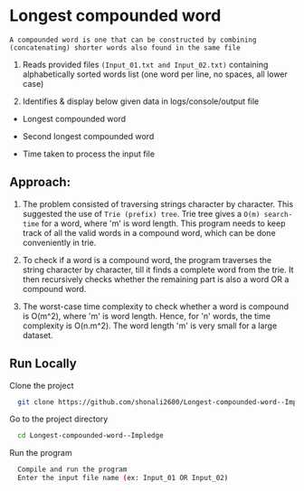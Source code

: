
# Longest compounded word

`A compounded word is one that can be constructed by combining (concatenating) shorter words also found in the same file`

1. Reads provided files `(Input_01.txt and Input_02.txt)` containing alphabetically sorted words list (one word per line, no spaces, all lower case)

2. Identifies & display below given data in logs/console/output file

- Longest compounded word

- Second longest compounded word

- Time taken to process the input file

## Approach:

1. The problem consisted of traversing strings character by character. This
   suggested the use of `Trie (prefix) tree`. Trie tree gives a `O(m) search-time`
   for a word, where 'm' is word length. This program needs to keep track of
   all the valid words in a compound word, which can be done conveniently in trie.

2. To check if a word is a compound word, the program traverses the string
   character by character, till it finds a complete word from the trie. It then
   recursively checks whether the remaining part is also a word OR a compound word.

3. The worst-case time complexity to check whether a word is compound is O(m^2),
   where 'm' is word length. Hence, for 'n' words, the time complexity is O(n.m^2).
   The word length 'm' is very small for a large dataset.


## Run Locally

Clone the project

```bash
  git clone https://github.com/shonali2600/Longest-compounded-word--Impledge.git
```

Go to the project directory

```bash
  cd Longest-compounded-word--Impledge
```

Run the program

```bash
  Compile and run the program
  Enter the input file name (ex: Input_01 OR Input_02)
  
```
